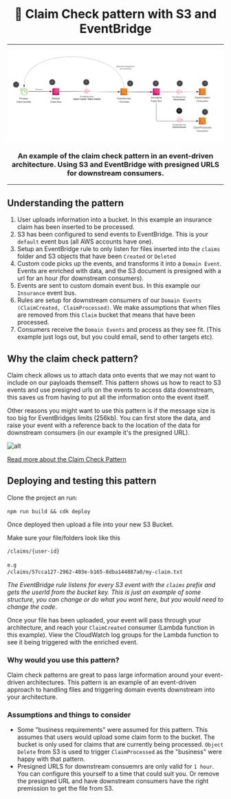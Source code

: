 <div align="center">

<h1>📂 Claim Check pattern with S3 and EventBridge</h1>

<hr />

<img alt="header" src="./screenshot.png" />

  <h3>An example of the claim check pattern in an event-driven architecture. Using S3 and EventBridge with presigned URLS for downstream consumers.</h3>

</div>

---

## Understanding the pattern

1. User uploads information into a bucket. In this example an insurance claim has been inserted to be processed.
1. S3 has been configured to send events to EventBridge. This is your `default` event bus (all AWS accounts have one).
1. Setup an EventBridge rule to only listen for files inserted into the `claims` folder and S3 objects that have been `Created` or `Deleted`
1. Custom code picks up the events, and transforms it into a `Domain Event`. Events are enriched with data, and the S3 document is presigned with a url for an hour (for downstream consumers).
1. Events are sent to custom domain event bus. In this example our `Insurance` event bus.
1. Rules are setup for downstream consumers of our `Domain Events (ClaimCreated, ClaimProcessed)`. We make assumptions that when files are removed from this `Claim` bucket that means that have been processed.
1. Consumers receive the `Domain Events` and process as they see fit. (This example just logs out, but you could email, send to other targets etc).

## Why the claim check pattern?

Claim check allows us to attach data onto events that we may not want to include on our payloads themself. This pattern shows us how to react to S3 events and use presigned urls on the events to access data downstream, this saves us from having to put all the information onto the event itself.

Other reasons you might want to use this pattern is if the message size is too big for EventBridges limits (256kb). You can first store the data, and raise your event with a reference back to the location of the data for downstream consumers (in our example it's the presigned URL).

![alt](https://www.enterpriseintegrationpatterns.com/img/StoreInLibrary.gif)

[Read more about the Claim Check Pattern](https://www.enterpriseintegrationpatterns.com/StoreInLibrary.html)


## Deploying and testing this pattern
Clone the project an run:

`npm run build && cdk deploy`

Once deployed then upload a file into your new S3 Bucket.

Make sure your file/folders look like this

```
/claims/{user-id}

e.g
/claims/57cca127-2962-403e-b165-8dba144887a0/my-claim.txt
```

_The EventBridge rule listens for every S3 event with the `claims` prefix and gets the userId from the bucket key. This is just an example of some structure, you can change or do what you want here, but you would need to change the code_.

Once your file has been uploaded, your event will pass through your architecture, and reach your `ClaimCreated` consumer (Lambda function in this example). View the CloudWatch log groups for the Lambda function to see it being triggered with the enriched event.


### Why would you use this pattern?

Claim check patterns are great to pass large information around your event-driven architectures. This pattern is an example of an event-driven approach to handling files and triggering domain events downstream into your architecture. 


### Assumptions and things to consider
- Some "business requirements" were assumed for this pattern. This assumes that users would upload some claim form to the bucket. The bucket is only used for claims that are currently being processed. `Object Delete` from S3 is used to trigger `ClaimProcessed` as the "business" were happy with that pattern.
- Presigned URLS for downstream consuemrs are only valid for `1 hour`. You can configure this yourself to a time that could suit you. Or remove the presigned URL and have downstream consumers have the right premission to get the file from S3.